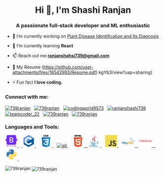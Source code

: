 <h1 align="center">Hi 👋, I'm Shashi Ranjan</h1>
<h3 align="center">A passionate full-stack developer and ML enthusiastic</h3>


- 🔭 I’m currently working on [Plant Disease Identification and Its Diagnosis](https://github.com/739ranjan/Plant-Disease-Identification-And-Diagnosis)

- 🌱 I’m currently learning **React**

- 📫 Reach out me **ranjanshahsi739@gmail.com**

- 📄 My Resume (https://github.com/user-attachments/files/16542993/Resume.pdf)
kgYb3/view?usp=sharing)

- ⚡ Fun fact **I love coding.**

<h3 align="left">Connect with me:</h3>
<p align="left">
<a href="https://twitter.com/739ranjan" target="blank"><img align="center" src="https://raw.githubusercontent.com/rahuldkjain/github-profile-readme-generator/master/src/images/icons/Social/twitter.svg" alt="739ranjan" height="30" width="40" /></a>&nbsp;&nbsp;
<a href="https://linkedin.com/in/739ranjan" target="blank"><img align="center" src="https://raw.githubusercontent.com/rahuldkjain/github-profile-readme-generator/master/src/images/icons/Social/linked-in-alt.svg" alt="739ranjan" height="30" width="40" /></a>&nbsp;&nbsp;
<a href="https://www.youtube.com/c/codingworld9573" target="blank"><img align="center" src="https://raw.githubusercontent.com/rahuldkjain/github-profile-readme-generator/master/src/images/icons/Social/youtube.svg" alt="codingworld9573" height="30" width="40" /></a>&nbsp;&nbsp;
<a href="https://www.hackerrank.com/ranjanshashi739" target="blank"><img align="center" src="https://raw.githubusercontent.com/rahuldkjain/github-profile-readme-generator/master/src/images/icons/Social/hackerrank.svg" alt="ranjanshashi739" height="30" width="40" /></a>&nbsp;&nbsp;
<a href="https://codeforces.com/profile/teamcoder_22" target="blank"><img align="center" src="https://raw.githubusercontent.com/rahuldkjain/github-profile-readme-generator/master/src/images/icons/Social/codeforces.svg" alt="teamcoder_22" height="30" width="40" /></a>&nbsp;&nbsp;
<a href="https://www.leetcode.com/739ranjan" target="blank"><img align="center" src="https://raw.githubusercontent.com/rahuldkjain/github-profile-readme-generator/master/src/images/icons/Social/leet-code.svg" alt="739ranjan" height="30" width="40" /></a>&nbsp;&nbsp;
<a href="https://auth.geeksforgeeks.org/user/739ranjan" target="blank"><img align="center" src="https://raw.githubusercontent.com/rahuldkjain/github-profile-readme-generator/master/src/images/icons/Social/geeks-for-geeks.svg" alt="739ranjan" height="30" width="40" /></a>&nbsp;&nbsp;
</p>

<h3 align="left">Languages and Tools:</h3>
<p align="left"> <a href="https://getbootstrap.com" target="_blank" rel="noreferrer"> <img src="https://raw.githubusercontent.com/devicons/devicon/master/icons/bootstrap/bootstrap-plain-wordmark.svg" alt="bootstrap" width="40" height="40"/> </a> &nbsp;&nbsp;<a href="https://www.cprogramming.com/" target="_blank" rel="noreferrer"> <img src="https://raw.githubusercontent.com/devicons/devicon/master/icons/c/c-original.svg" alt="c" width="40" height="40"/> </a>&nbsp;&nbsp; <a href="https://www.w3schools.com/css/" target="_blank" rel="noreferrer"> <img src="https://raw.githubusercontent.com/devicons/devicon/master/icons/css3/css3-original-wordmark.svg" alt="css3" width="40" height="40"/> </a>&nbsp;&nbsp; <a href="https://git-scm.com/" target="_blank" rel="noreferrer"> <img src="https://www.vectorlogo.zone/logos/git-scm/git-scm-icon.svg" alt="git" width="40" height="40"/> </a>&nbsp;&nbsp; <a href="https://www.w3.org/html/" target="_blank" rel="noreferrer"> <img src="https://raw.githubusercontent.com/devicons/devicon/master/icons/html5/html5-original-wordmark.svg" alt="html5" width="40" height="40"/>&nbsp;&nbsp; </a> <a href="https://www.java.com" target="_blank" rel="noreferrer"> <img src="https://raw.githubusercontent.com/devicons/devicon/master/icons/java/java-original.svg" alt="java" width="40" height="40"/> </a>&nbsp;&nbsp; <a href="https://developer.mozilla.org/en-US/docs/Web/JavaScript" target="_blank" rel="noreferrer"> <img src="https://raw.githubusercontent.com/devicons/devicon/master/icons/javascript/javascript-original.svg" alt="javascript" width="40" height="40"/> </a>&nbsp;&nbsp; <a href="https://www.mysql.com/" target="_blank" rel="noreferrer"> <img src="https://raw.githubusercontent.com/devicons/devicon/master/icons/mysql/mysql-original-wordmark.svg" alt="mysql" width="40" height="40"/> &nbsp;&nbsp;</a> <a href="https://www.oracle.com/" target="_blank" rel="noreferrer"> <img src="https://raw.githubusercontent.com/devicons/devicon/master/icons/oracle/oracle-original.svg" alt="oracle" width="40" height="40"/> &nbsp;&nbsp;</a> <a href="https://www.python.org" target="_blank" rel="noreferrer"> <img src="https://raw.githubusercontent.com/devicons/devicon/master/icons/python/python-original.svg" alt="python" width="40" height="40"/> </a> &nbsp;&nbsp;</p>

<p><img align="left" src="https://github-readme-stats.vercel.app/api/top-langs?username=739ranjan&show_icons=true&locale=en&layout=compact" alt="739ranjan" /></p>

<p>&nbsp;<img align="center" src="https://github-readme-stats.vercel.app/api?username=739ranjan&show_icons=true&locale=en" alt="739ranjan" /></p>
